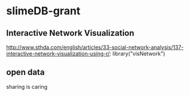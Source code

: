 # slimeDB-grant

## Interactive Network Visualization
http://www.sthda.com/english/articles/33-social-network-analysis/137-interactive-network-visualization-using-r/: library("visNetwork")

## open data

sharing is caring
